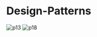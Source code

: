 # Design-Patterns
![p13](https://user-images.githubusercontent.com/57071901/83602557-33209800-a58c-11ea-897e-dfd6fcda4426.png)
![p18](https://user-images.githubusercontent.com/57071901/83603033-1a64b200-a58d-11ea-957b-7b313add9bfd.png)

